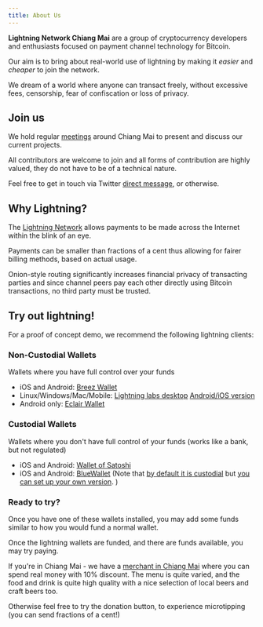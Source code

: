 ```yaml
---
title: About Us
---
```


**Lightning Network Chiang Mai** are a group of cryptocurrency developers and enthusiasts focused on payment channel technology for Bitcoin.

Our aim is to bring about real-world use of lightning by making it *easier* and *cheaper* to join the network.

We dream of a world where anyone can transact freely, without excessive fees, censorship, fear of confiscation or loss of privacy.

## Join us

We hold regular [meetings](https://github.com/lncm/ideas) around Chiang Mai to present and discuss our current projects.

All contributors are welcome to join and all forms of contribution are highly valued, they do not have to be of a technical nature.

Feel free to get in touch via Twitter [direct message](https://twitter.com/messages/compose?recipient_id=1030362335485906944), or otherwise.


## Why Lightning?

The [Lightning Network](https://en.bitcoin.it/wiki/Lightning_Network) allows payments to be made across the Internet within the blink of an eye.

Payments can be smaller than fractions of a cent thus allowing for fairer billing methods, based on actual usage.

Onion-style routing significantly increases financial privacy of transacting parties and since channel peers pay each other directly using Bitcoin transactions, no third party must be trusted.

## Try out lightning!

For a proof of concept demo, we recommend the following lightning clients:

### Non-Custodial Wallets

Wallets where you have full control over your funds

- iOS and Android: [Breez Wallet](https://breez.technology/)
- Linux/Windows/Mac/Mobile: [Lightning labs desktop](https://github.com/lightninglabs/lightning-app)  [Android/iOS version](https://github.com/lightninglabs/lightning-app/tree/master/mobile)
- Android only: [Eclair Wallet](https://github.com/ACINQ/eclair-mobile)

### Custodial Wallets

Wallets where you don't have full control of your funds (works like a bank, but not regulated)

- iOS and Android: [Wallet of Satoshi](https://www.walletofsatoshi.com/)
- iOS and Android: [BlueWallet](https://bluewallet.io/) (Note that [by default it is custodial](https://lndhub.io/about) but [you can set up your own version](https://github.com/BlueWallet/LndHub). )

### Ready to try?

Once you have one of these wallets installed, you may add some funds similar to how you would fund a normal wallet. 

Once the lightning wallets are funded, and there are funds available, you may try paying.

If you're in Chiang Mai - we have a [merchant in Chiang Mai](https://goo.gl/maps/R33gihUTVwtsrgJJ9) where you can spend real money with 10% discount. The menu is quite varied, and the food and drink is quite high quality with a nice selection of local beers and craft beers too.

Otherwise feel free to try the donation button, to experience microtipping (you can send fractions of a cent!)

<div id="bottle-payment-button" data-corner="25px" data-fill="filled" data-size="small" data-color="#000000" data-textColor="#FFD54F" data-service="bottle" data-name="Donate%20to%20LNCM" data-avatar="https://cdn.bottle.li/userimg/a6a7a37fb60c1d66cee5c8f2fbe8151f4e4541bc660f6e72fcef13bbf24f84f6.jpg" data-username="mZc5hVov9V5vhPNAjPnM3W26W4rwgKDq3wGb8W87hLwX" data-text="donate" data-url="https://pay.bottle.li/send/social/" ></div>
<script src="https://cdn.bottle.li/button/bb.min.js"></script>
